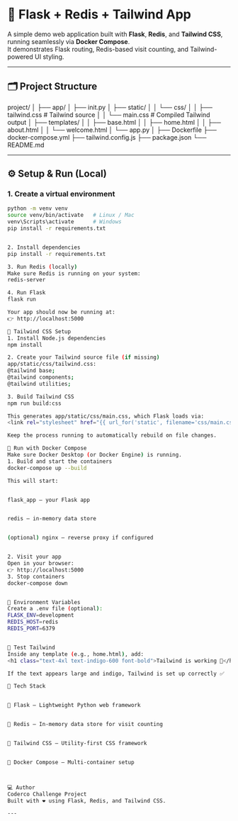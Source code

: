 # 🚀 Flask + Redis + Tailwind App

A simple demo web application built with **Flask**, **Redis**, and **Tailwind CSS**, running seamlessly via **Docker Compose**.  
It demonstrates Flask routing, Redis-based visit counting, and Tailwind-powered UI styling.

---

## 🗂️ Project Structure

project/
│
├── app/
│ ├── init.py
│ ├── static/
│ │ └── css/
│ │ ├── tailwind.css # Tailwind source
│ │ └── main.css # Compiled Tailwind output
│ ├── templates/
│ │ ├── base.html
│ │ ├── home.html
│ │ ├── about.html
│ │ └── welcome.html
│ └── app.py
│
├── Dockerfile
├── docker-compose.yml
├── tailwind.config.js
├── package.json
└── README.md


---

## ⚙️ Setup & Run (Local)

### 1. Create a virtual environment

```bash
python -m venv venv
source venv/bin/activate   # Linux / Mac
venv\Scripts\activate      # Windows
pip install -r requirements.txt


2. Install dependencies
pip install -r requirements.txt

3. Run Redis (locally)
Make sure Redis is running on your system:
redis-server

4. Run Flask
flask run

Your app should now be running at:
👉 http://localhost:5000

🎨 Tailwind CSS Setup
1. Install Node.js dependencies
npm install

2. Create your Tailwind source file (if missing)
app/static/css/tailwind.css:
@tailwind base;
@tailwind components;
@tailwind utilities;

3. Build Tailwind CSS
npm run build:css

This generates app/static/css/main.css, which Flask loads via:
<link rel="stylesheet" href="{{ url_for('static', filename='css/main.css') }}">

Keep the process running to automatically rebuild on file changes.

🐳 Run with Docker Compose
Make sure Docker Desktop (or Docker Engine) is running.
1. Build and start the containers
docker-compose up --build

This will start:


flask_app — your Flask app


redis — in-memory data store


(optional) nginx — reverse proxy if configured


2. Visit your app
Open in your browser:
👉 http://localhost:5000
3. Stop containers
docker-compose down


🧰 Environment Variables
Create a .env file (optional):
FLASK_ENV=development
REDIS_HOST=redis
REDIS_PORT=6379


🧪 Test Tailwind
Inside any template (e.g., home.html), add:
<h1 class="text-4xl text-indigo-600 font-bold">Tailwind is working 🎉</h1>

If the text appears large and indigo, Tailwind is set up correctly ✅

🧱 Tech Stack


🐍 Flask — Lightweight Python web framework


🧠 Redis — In-memory data store for visit counting


🎨 Tailwind CSS — Utility-first CSS framework


🐳 Docker Compose — Multi-container setup



💻 Author
Coderco Challenge Project
Built with ❤️ using Flask, Redis, and Tailwind CSS.

---
